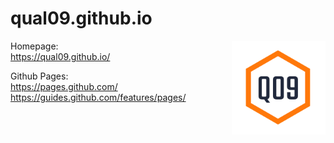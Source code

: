 # qual09.github.io

<img src="gfx/q09-raster.png" align="right" width="150" height="150" >

Homepage:  
https://qual09.github.io/

Github Pages:  
https://pages.github.com/  
https://guides.github.com/features/pages/  

<!-- --- -->

<!-- ![Logo](gfx/q09-raster.png)  -->

